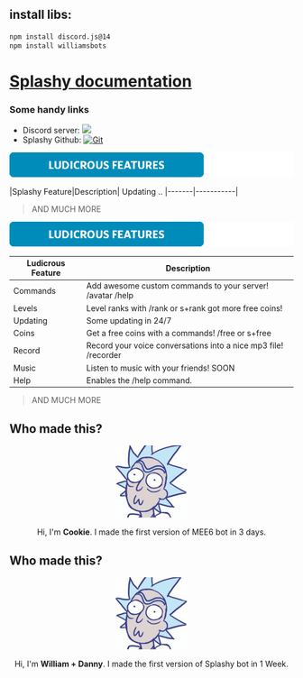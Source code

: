 
## install libs:
```
npm install discord.js@14
npm install williamsbots
```

# [Splashy documentation](soon)

### Some handy links 

* Discord server: [<img src="https://discordapp.com/api/guilds/159962941502783488/widget.png">](https://discord.gg/splashy)
* Splashy Github: [![Git](https://img.shields.io/badge/Github-MEE6-62d3f5.svg?style=flat-square)](https://github.com/WilliamJacksons/splashy-documentation)

<img src="docs/pics/cggk7y9%5B1%5D.png?raw=true">

|Splashy Feature|Description| Updating ..
|-------|-----------|

> AND MUCH MORE


<img src="docs/pics/cggk7y9%5B1%5D.png?raw=true">

|Ludicrous Feature|Description|
|-------|-----------|
|Commands|Add awesome custom commands to your server! /avatar /help|
|Levels|Level ranks with /rank or s+rank got more free coins!|
|Updating|Some updating in 24/7|
|Coins|Get a free coins with a commands! /free or s+free|
|Record|Record your voice conversations into a nice mp3 file! /recorder|
|Music|Listen to music with your friends! SOON|
|Help|Enables the /help command.|
> AND MUCH MORE

## Who made this?

<p align="center">
<img src="docs/pics/cookie.jpg?raw=true">
</p>
<p align="center">
Hi, I'm <b>Cookie</b>. I made the first version of MEE6 bot in 3 days.
</p>

## Who made this?

<p align="center">
<img src="docs/pics/cookie.jpg?raw=true">
</p>
<p align="center">
Hi, I'm <b>William + Danny</b>. I made the first version of Splashy bot in 1 Week.
</p>
